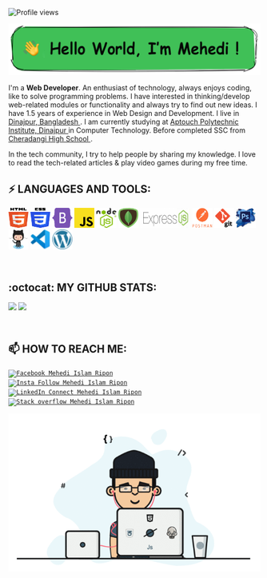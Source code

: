 ![Profile views](https://gpvc.arturio.dev/MehedilslamRipon)

<p align="center"> <a href="https://facebook.com/mehediislamripon/"> <img src="https://raw.githubusercontent.com/MehedilslamRipon/MehedilslamRipon/main/img/Mehedi%20Islam%20Ripon.png" style="max-width: 100%;" alt="Mehedi lslam Ripon"> </a> </p>

I'm a **Web Developer**. An enthusiast of technology, always enjoys coding, like to solve programming problems. I have interested in thinking/develop web-related modules or functionality and always try to find out new ideas. I have 1.5 years of experience in Web Design and Development.
I live in <a href="https://goo.gl/maps/Z5vs4t8646kmjCQv9"> Dinajpur, Bangladesh </a>. I am currently studying at <a href="http://www.api.edu.bd/"> Aptouch Polytechnic Institute, Dinajpur </a> in Computer Technology. Before completed SSC from <a href="http://www.cheradangihighschool.edu.bd/"> Cheradangi High School </a>.

In the tech community, I try to help people by sharing my knowledge. I love to read the tech-related articles & play video games during my free time.

## ⚡ LANGUAGES AND TOOLS:

<p align="left"> <code><img src="https://raw.githubusercontent.com/MehedilslamRipon/MehedilslamRipon/main/img/html.png" alt="html5" width="40" height="40"/></code> <code><img src="https://raw.githubusercontent.com/MehedilslamRipon/MehedilslamRipon/main/img/css.png" alt="css3" width="40" height="40"/></code> <code><img src="https://raw.githubusercontent.com/MehedilslamRipon/MehedilslamRipon/main/img/bootstrap.png" alt="bootstrap" width="40" height="40"/></code> <code><img src="https://raw.githubusercontent.com/MehedilslamRipon/MehedilslamRipon/main/img/javascript.png" alt="javascript" width="40" height="40"/></code> <code><img src="https://raw.githubusercontent.com/MehedilslamRipon/MehedilslamRipon/main/img/nodeJS.png" alt="nodejs" width="40" height="40"/></code> <code><img src="https://raw.githubusercontent.com/MehedilslamRipon/MehedilslamRipon/main/img/mongoDB.png" alt="mongodb" width="40" height="40"/></code> <code><img src="https://raw.githubusercontent.com/MehedilslamRipon/MehedilslamRipon/main/img/expressJS.png" alt="express" width="100" height="40"/></code> <code><img src="https://raw.githubusercontent.com/MehedilslamRipon/MehedilslamRipon/main/img/postman.png" alt="postman" width="40" height="40"/></code> <code><img src="https://raw.githubusercontent.com/MehedilslamRipon/MehedilslamRipon/main/img/git.png" alt="git" width="40" height="40"/></code> <code><img src="https://raw.githubusercontent.com/MehedilslamRipon/MehedilslamRipon/main/img/photoshop.png" alt="photoShop" width="40" height="40"/></code> <code><img src="https://raw.githubusercontent.com/MehedilslamRipon/MehedilslamRipon/main/img/octocat.png" alt="github" width="40" height="40"/></code> <code><img src="https://raw.githubusercontent.com/MehedilslamRipon/MehedilslamRipon/main/img/vscode.png" alt="vs code" width="40" height="40"/></code> <code><img src="https://raw.githubusercontent.com/MehedilslamRipon/MehedilslamRipon/main/img/wordpress.png" alt="wordpress" width="40" height="40"/></code> </p>
<br>

## :octocat: MY GITHUB STATS:

<p><img src = "https://github-readme-stats.vercel.app/api?username=MehedilslamRipon&show_icons=true&theme=cobalt&line_height=27">
<img src = "https://github-readme-stats.vercel.app/api/top-langs/?username=MehedilslamRipon&hide=java&theme=cobalt"></p>
<br>

## 📫 HOW TO REACH ME:

<p><code><a href="https://www.facebook.com/public/mehediislamripon/" rel="nofollow"><img src="https://camo.githubusercontent.com/aa5acc6e1a9c9d65efa3ce1b71c9181704794738/68747470733a2f2f696d672e736869656c64732e696f2f62616467652f2532302d466f6c6c6f772d626c61636b3f636f6c6f723d313431373141266c6162656c436f6c6f723d313937366432266c6f676f3d66616365626f6f6b266c6f676f436f6c6f723d666666666666" alt="Facebook Mehedi Islam Ripon" data-canonical-src="https://img.shields.io/badge/%20-Follow-black?color=14171A&amp;labelColor=1976d2&amp;logo=facebook&amp;logoColor=ffffff" style="max-width:100%;"></a></code>
<code><a href="https://www.instagram.com/mehediislamripon/" rel="nofollow">
<img src="https://camo.githubusercontent.com/ae9471b4054c80e23c343e23dbbed89b7cf4edf5/68747470733a2f2f696d672e736869656c64732e696f2f62616467652f2532302d466f6c6c6f772d626c61636b3f636f6c6f723d313431373141266c6162656c436f6c6f723d643831623630266c6f676f3d696e7374616772616d266c6f676f436f6c6f723d666666666666" alt="Insta Follow Mehedi Islam Ripon" data-canonical-src="https://img.shields.io/badge/%20-Follow-black?color=14171A&amp;labelColor=d81b60&amp;logo=instagram&amp;logoColor=ffffff" style="max-width:100%;">
</a></code>
<code><a href="https://www.linkedin.com/in/mehedi-islam-ripon/" rel="nofollow"><img src="https://camo.githubusercontent.com/30b1a9002c659b7b7be7d364099a12ca06d7bd1b/68747470733a2f2f696d672e736869656c64732e696f2f62616467652f2532302d436f6e6e6563742d626c61636b3f636f6c6f723d313431373141266c6162656c436f6c6f723d323132313231266c6f676f3d6c696e6b6564696e266c6f676f436f6c6f723d666666666666" alt="LinkedIn Connect Mehedi Islam Ripon" data-canonical-src="https://img.shields.io/badge/%20-Connect-black?color=14171A&amp;labelColor=212121&amp;logo=linkedin&amp;logoColor=ffffff" style="max-width:100%;"></a></code>
<code><a href="https://stackoverflow.com/users/10423770/mehedi-islam-ripon"><img src="https://camo.githubusercontent.com/6c16966ca2fde7c772c57526ea15bbd09f3ba71c/68747470733a2f2f696d672e736869656c64732e696f2f62616467652f2d537461636b2532304f766572666c6f772d3232323232323f7374796c653d666c61742d737175617265266c6f676f3d737461636b2d6f766572666c6f77266c6f676f436f6c6f723d7768697465266c696e6b3d68747470733a2f2f737461636b6f766572666c6f772e636f6d2f75736572732f373933383437312f72696661742d683f7461623d70726f66696c65" alt="Stack overflow Mehedi Islam Ripon"></a></code>
</p>

<img src="https://raw.githubusercontent.com/MehedilslamRipon/MehedilslamRipon/main/img/MehediIslamRipon.gif" alt="Mehedi Islam Ripon">
